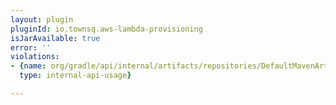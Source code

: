 ```yaml
---
layout: plugin
pluginId: io.townsq.aws-lambda-provisioning
isJarAvailable: true
error: ''
violations:
- {name: org/gradle/api/internal/artifacts/repositories/DefaultMavenArtifactRepository,
  type: internal-api-usage}

---
```

